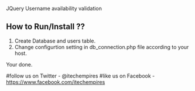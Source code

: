 JQuery Username availability validation

## How to Run/Install ??

1. Create Database and users table.
2. Change configurtion setting in db_connection.php file according to your host.

Your done.

#follow us on Twitter - @itechempires 
#like us on Facebook - https://www.facebook.com/itechempires
